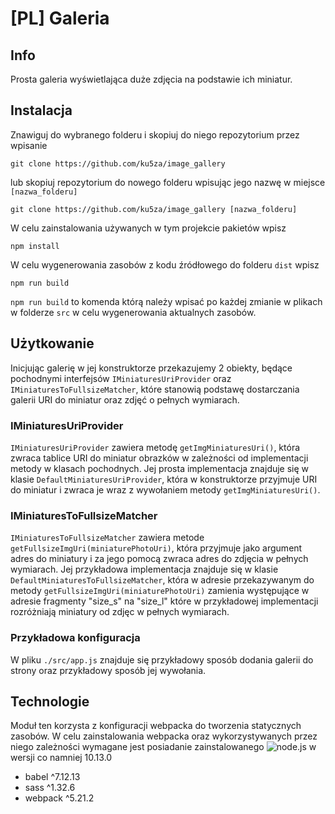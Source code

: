 # [PL] Galeria

## Info

Prosta galeria wyświetlająca duże zdjęcia na podstawie ich miniatur.

## Instalacja

Znawiguj do wybranego folderu i skopiuj do niego repozytorium przez wpisanie

```
git clone https://github.com/ku5za/image_gallery
```

lub skopiuj repozytorium do nowego folderu wpisując jego nazwę w miejsce `[nazwa_folderu]`

```
git clone https://github.com/ku5za/image_gallery [nazwa_folderu]
```

W celu zainstalowania używanych w tym projekcie pakietów wpisz

```
npm install
```

W celu wygenerowania zasobów z kodu źródłowego do folderu `dist` wpisz

```
npm run build
```

`npm run build` to komenda którą należy wpisać po każdej zmianie w plikach w folderze `src` w celu wygenerowania aktualnych zasobów.

## Użytkowanie

Inicjując galerię w jej konstruktorze przekazujemy 2 obiekty, będące pochodnymi interfejsów `IMiniaturesUriProvider` oraz `IMiniaturesToFullsizeMatcher`, które stanowią podstawę dostarczania galerii URI do miniatur oraz zdjęć o pełnych wymiarach.

### IMiniaturesUriProvider

`IMiniaturesUriProvider` zawiera metodę `getImgMiniaturesUri()`, która zwraca tablice URI do miniatur obrazków w zależności od implementacji metody w klasach pochodnych. Jej prosta implementacja znajduje się w klasie `DefaultMiniaturesUriProvider`, która w konstruktorze przyjmuje URI do miniatur i zwraca je wraz z wywołaniem metody `getImgMiniaturesUri()`.

### IMiniaturesToFullsizeMatcher

`IMiniaturesToFullsizeMatcher` zawiera metode `getFullsizeImgUri(miniaturePhotoUri)`, która przyjmuje jako argument adres do miniatury i za jego pomocą zwraca adres do zdjęcia w pełnych wymiarach. Jej przykładowa implementacja znajduje się w klasie `DefaultMiniaturesToFullsizeMatcher`, która w adresie przekazywanym do metody `getFullsizeImgUri(miniaturePhotoUri)` zamienia występujące w adresie fragmenty "size_s" na "size_l" które w przykładowej implementacji rozróżniają miniatury od zdjęc w pełnych wymiarach.

### Przykładowa konfiguracja

W pliku `./src/app.js` znajduje się przykładowy sposób dodania galerii do strony oraz przykładowy sposób jej wywołania.

## Technologie

Moduł ten korzysta z konfiguracji webpacka do tworzenia statycznych zasobów.
W celu zainstalowania webpacka oraz wykorzystywanych przez niego zależności wymagane jest posiadanie zainstalowanego ![node.js](https://nodejs.org) w wersji co namniej 10.13.0

- babel ^7.12.13
- sass ^1.32.6
- webpack ^5.21.2
